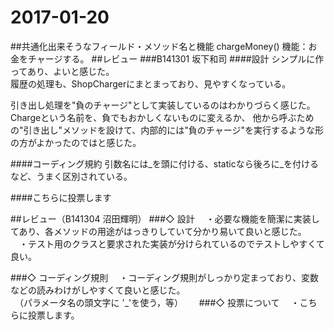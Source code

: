 # 2017-01-20
##共通化出来そうなフィールド・メソッド名と機能
chargeMoney()
機能：お金をチャージする。
##レビュー
###B141301 坂下和司
####設計
シンプルに作ってあり、よいと感じた。  
履歴の処理も、ShopChargerにまとまっており、見やすくなっている。　　

引き出し処理を"負のチャージ"として実装しているのはわかりづらく感じた。  
Chargeという名前を、負でもおかしくないものに変えるか、
他から呼ぶための"引き出し"メソッドを設けて、内部的には"負のチャージ"を実行するような形の方がよかったのではと感じた。  

####コーディング規約
引数名には\_を頭に付ける、staticなら後ろに\_を付けるなど、うまく区別されている。  

####こちらに投票します




##レビュー（B141304	沼田輝明）
###◇ 設計
　・必要な機能を簡潔に実装してあり、各メソッドの用途がはっきりしていて分かり易いて良いと感じた。  
　・テスト用のクラスと要求された実装が分けられているのでテストしやすくて良い。  

###◇ コーディング規則
　・コーディング規則がしっかり定まっており、変数などの読みわけがしやすくて良いと感じた。  
 　（パラメータ名の頭文字に '_'を使う，等）  　
###◇ 投票について
　・こちらに投票します。  
